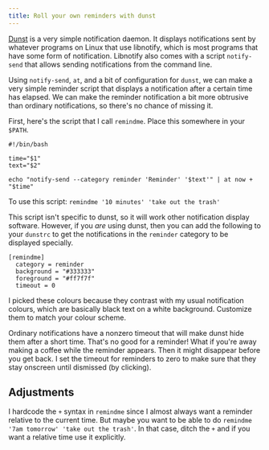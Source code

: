 ```yaml
---
title: Roll your own reminders with dunst
---
```


[Dunst](https://dunst-project.org/) is a very simple notification daemon. It
displays notifications sent by whatever programs on Linux that use libnotify,
which is most programs that have some form of notification. Libnotify also comes
with a script `notify-send` that allows sending notifications from the command
line.

Using `notify-send`, `at`, and a bit of configuration for `dunst`, we can make a
very simple reminder script that displays a notification after a certain time
has elapsed. We can make the reminder notification a bit more obtrusive than
ordinary notifications, so there's no chance of missing it.

First, here's the script that I call `remindme`. Place this somewhere in your `$PATH`.

```
#!/bin/bash

time="$1"
text="$2"

echo "notify-send --category reminder 'Reminder' '$text'" | at now + "$time"
```

To use this script: `remindme '10 minutes' 'take out the trash'`

This script isn't specific to dunst, so it will work other notification display
software. However, if you *are* using dunst, then you can add the following to
your `dunstrc` to get the notifications in the `reminder` category to be
displayed specially.

```
[remindme]
  category = reminder
  background = "#333333"
  foreground = "#ff7f7f"
  timeout = 0
```

I picked these colours because they contrast with my usual notification colours,
which are basically black text on a white background. Customize them to match
your colour scheme.

Ordinary notifications have a nonzero timeout that will make dunst hide them
after a short time. That's no good for a reminder! What if you're away making a
coffee while the reminder appears. Then it might disappear before you get
back. I set the timeout for reminders to zero to make sure that they stay
onscreen until dismissed (by clicking).

Adjustments
-----------

I hardcode the `+` syntax in `remindme` since I almost always want a reminder
relative to the current time. But maybe you want to be able to do
`remindme '7am tomorrow' 'take out the trash'`.
In that case, ditch the `+` and if you want a relative time use it explicitly.
